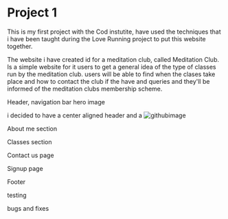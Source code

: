 <h1>Project 1</h1>

This is my first project with the Cod instutite, have used the techniques that i have been taught during the Love Running project to put this website together.

The website i have created id for a meditation club, called Meditation Club. 
Is a simple website for it users to get a general idea of the type of classes run by the meditation club. users will be able to find when the clases take place and how to contact the club if the have and queries and they'll be informed of the meditation clubs membership scheme. 

Header, navigation bar hero image

i decided to have a center aligned header and a 
![githubimage](/asset/image/screeshot-header-nav-heroimage.png)





About me section

Classes section

Contact us page

Signup page

Footer 

testing

bugs and fixes 

